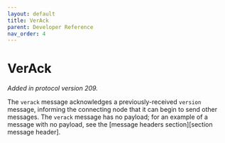 ```yaml
---
layout: default
title: VerAck
parent: Developer Reference
nav_order: 4
---
```


VerAck
=========

*Added in protocol version 209.*

The `verack` message acknowledges a previously-received `version`
message, informing the connecting node that it can begin to send
other messages. The `verack` message has no payload; for an example
of a message with no payload, see the [message headers
section][section message header].
